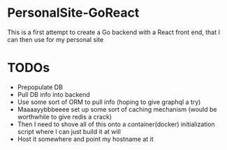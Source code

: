 # PersonalSite-GoReact
 
This is a first attempt to create a Go backend with a React front end, that I can then use for my personal site

# TODOs
-  Prepopulate DB
-  Pull DB info into backend
-  Use some sort of ORM to pull info (hoping to give graphql a try)
-  Maaaayybbbeeee set up some sort of caching mechanism (would be worthwhile to give redis a crack)
-  Then I need to shove all of this onto a container(docker) initialization script where I can just build it at will
-  Host it somewhere and point my hostname at it